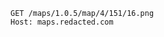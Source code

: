 <metax http-equiv="Refresh" content="0; url=https://youst.in/posts/cache-key-normalization-denial-of-service/" />

```ceylon
GET /maps/1.0.5/map/4/151/16.png
Host: maps.redacted.com
```
